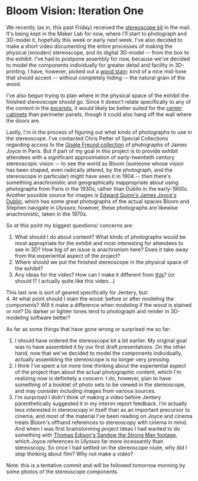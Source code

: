 # Bloom Vision: Iteration One

We recently (as in, this past Friday) received the [stereoscope kit](http://www.3dstereo.com/viewmaster/vn-holm.html) in the mail. It's being kept in the Maker Lab for now, where I'll start to photograph and 3D-model it, hopefully this week or early next week. I've also decided to make a short video documenting the entire processes of making the physical (wooden) stereoscope, and its digital 3D-model -- from the box to the exhibit. I've had to postpone assembly for now, because we've decided to model the components individually for greater detail and facility in 3D-printing. I have, however, picked out a [wood stain](https://photos-1.dropbox.com/t/0/AADK0mwGDLwOSVCPkiGpgxm-D5eCpBkIauXNWkR9RR9wlQ/12/136690042/jpeg/32x32/7/_/1/2/WoodStain.jpg/7ghTELjAyD6IokmblZCdVUj3P91L1fsJQaRg_lygwkM?size=800x600): kind of a nice mid-tone that should accent -- without completely hiding -- the natural grain of the wood.  

I've also begun trying to plan where in the physical space of the exhibit the finished stereoscope should go. Since it doesn't relate specifically to any of the content in the [excerpts](https://github.com/uvicmakerlab/LongNowOfUlysses/tree/master/pageExcerpts), it would likely be better suited for the [center cabinets](http://www.flickr.com/photos/93837414@N08/8529165643/#/photos/93837414@N08/8529165643/lightbox/) than perimeter panels, though it could also hang off the wall where the doors are.  

Lastly, I'm in the process of figuring out what kinds of photographs to use in the stereoscope. I've contacted Chris Petter of Special Collections regarding access to the [Gisèle Freund collection](http://contentdm.library.uvic.ca/cdm/search/collection/collection10) of photographs of James Joyce in Paris. But if part of my goal in this project is to provide exhibit attendees with a significant approximation of early-twentieth century stereoscopic vision -- to see the world as Bloom (someone whose vision has been shaped, even radically altered, by the photograph, and the stereoscope in particular) might have seen it in 1904 -- then there's something anachronistic and geographically inappropriate about using photographs from Paris in the 1930s, rather than Dublin in the early-1900s. Another possible source for images is [Edward Quinn's James Joyce's Dublin](http://www.flickr.com/photos/93837414@N08/8530278194/in/photostream/#/photos/93837414@N08/8530278194/in/photostream/lightbox/), which has some great photographs of the actual spaces Bloom and Stephen navigate in *Ulysses*; however, these photographs are likewise anachronistic, taken in the 1970s.  

So at this point my biggest questions/ concerns are:  
1. What should I do about content? What kinds of photographs would be most appropriate for the exhibit and most interesting for attendees to see in 3D? How big of an issue is anachronism here? Does it take away from the experiential aspect of the project?  
2. Where should we put the finished stereoscope in the physical space of the exhibit?  
3. Any ideas for the video? How can I make it different from [this](http://www.youtube.com/watch?v=LQZlnFjBkws&feature=share&list=UUOks0hDQ02OK2yDKj2QOWTw)? (or should I? I actually quite like this video...)

This last one is sort of geared specifically for Jentery, but:  
4. At what point should I stain the wood: before or after modeling the components? Will it make a difference when modeling if the wood is stained or not? Do darker or lighter tones tend to photograph and render in 3D-modeling software better?  

As far as some things that have gone wrong or surprised me so far:   
1. I should have ordered the stereoscope kit a bit earlier. My original goal was to have assembled it by our first draft presentations. On the other hand, now that we've decided to model the components individually, actually assembling the stereoscope is no longer very pressing.   
2. I think I've spent a lot more time thinking about the experiential aspect of the project than about the actual photographic content, which I'm realizing now is definitely a concern. I do, however, plan to have something of a booklet of photo sets to be viewed in the stereoscope, and may consider including images from various sources.   
3. I'm surprised I didn't think of making a video before Jentery parenthetically suggested it in my interim report feedback. I'm actually less interested in stereoscopy in itself than as an important precursor to cinema, and most of the material I've been reading on Joyce and cinema treats Bloom's offhand references to stereoscopy with cinema in mind. And when I was first brainstorming project ideas I had wanted to do something with [Thomas Edison's Sandow the Strong Man footage](http://www.youtube.com/watch?v=agvQxm_nPIw), which Joyce references in *Ulysses* far more incessantly than stereoscopy. So once I had settled on the stereoscope route, why did I stop thinking about film? Why not make a video?  

Note: this is a tentative commit and will be followed tomorrow morning by some photos of the stereoscope components. 
